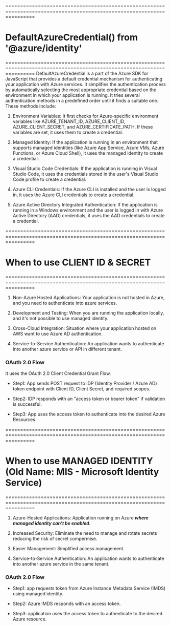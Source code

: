 ======================================================================================================================
# DefaultAzureCredential() from '@azure/identity'
======================================================================================================================
DefaultAzureCredential is a part of the Azure SDK for JavaScript that provides a default credential mechanism for authenticating your application with Azure services. It simplifies the authentication process by automatically selecting the most appropriate credential based on the environment in which your application is running. It tries several authentication methods in a predefined order until it finds a suitable one. These methods include:

1. Environment Variables: It first checks for Azure-specific environment variables like AZURE_TENANT_ID, AZURE_CLIENT_ID, AZURE_CLIENT_SECRET, and AZURE_CERTIFICATE_PATH. If these variables are set, it uses them to create a credential.

2. Managed Identity: If the application is running in an environment that supports managed identities (like Azure App Service, Azure VMs, Azure Functions, or Azure Cloud Shell), it uses the managed identity to create a credential.

3. Visual Studio Code Credentials: If the application is running in Visual Studio Code, it uses the credentials stored in the user's Visual Studio Code profile to create a credential.

4. Azure CLI Credentials: If the Azure CLI is installed and the user is logged in, it uses the Azure CLI credentials to create a credential.

5. Azure Active Directory Integrated Authentication: If the application is running in a Windows environment and the user is logged in with Azure Active Directory (AAD) credentials, it uses the AAD credentials to create a credential.

======================================================================================================================
# When to use CLIENT ID & SECRET
======================================================================================================================
1. Non-Azure Hosted Applications: Your application is not hosted in Azure, and you need to authenticate into azure services.

2. Development and Testing: When you are running the application locally, and it's not possible to use managed identity.

3. Cross-Cloud Integration: Situation where your application hosted on AWS want to use Azure AD authentication.

4. Service-to-Service Authentication: An application wants to authenticate into another azure service or API in different tenant.

### OAuth 2.0 Flow
It uses the OAuth 2.0 Client Credential Grant Flow.

- Step1: App sends POST request to IDP (Identity Provider / Azure AD) token endpoint with Client ID, Client Secret, and required scopes.

- Step2: IDP responds with an "access token or bearer token" if validation is successful.

- Step3: App uses the access token to authenticate into the desired Azure Resources.

======================================================================================================================
# When to use MANAGED IDENTITY (Old Name: MIS - Microsoft Identity Service)
======================================================================================================================
1. Azure-Hosted Applications: Application running on Azure ***where managed identity can't be enabled***.

2. Increased Security: Eliminate the need to manage and rotate secrets reducing the risk of secret compermise.

3. Easier Management: Simplified access management.

4. Service-to-Service Authentication: An application wants to authenticate into another azure service in the same tenant.

### OAuth 2.0 Flow

- Step1: app requests token from Azure Instance Metadata Service (IMDS) using managed identity.

- Step2: Azure IMDS responds with an access token.

- Step3: application uses the access token to authenticate to the desired Azure resource.



